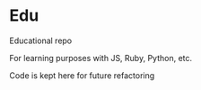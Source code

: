 Edu
===

Educational repo

For learning purposes with JS, Ruby, Python, etc.

Code is kept here for future refactoring